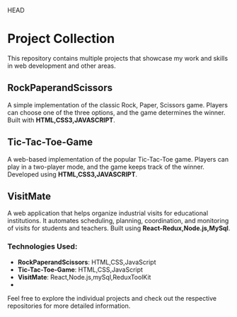  HEAD
# Project Collection

This repository contains multiple projects that showcase my work and skills in web development and other areas.



## RockPaperandScissors
A simple implementation of the classic Rock, Paper, Scissors game. Players can choose one of the three options, and the game determines the winner. Built with **HTML,CSS3,JAVASCRIPT**.

## Tic-Tac-Toe-Game
A web-based implementation of the popular Tic-Tac-Toe game. Players can play in a two-player mode, and the game keeps track of the winner. Developed using **HTML,CSS3,JAVASCRIPT**.

## VisitMate
A web application that helps organize industrial visits for educational institutions. It automates scheduling, planning, coordination, and monitoring of visits for students and teachers. Built using **React-Redux,Node.js,MySql**.

### Technologies Used:
- **RockPaperandScissors**: HTML,CSS,JavaScript
- **Tic-Tac-Toe-Game**: HTML,CSS,JavaScript
- **VisitMate**: React,Node.js,mySql,ReduxToolKit
- 
Feel free to explore the individual projects and check out the respective repositories for more detailed information.


